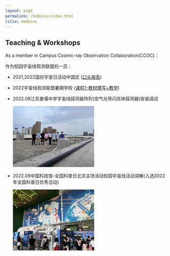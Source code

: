 ```yaml
---
layout: page
permalink: /hobbies/index.html
title: Hobbies
---
```

## Teaching & Workshops

As a member in Campus Cosmic-ray Observation Collaboration(CCOC)：

作为校园宇宙线观测联盟的一员：

- 2021,2022国际宇宙日活动中国区 ([口头报告](https://icd.desy.de/https__icddesyde_media/))

- 2022宇宙线观测联盟暑期学校 ([课程1-教材撰写+教学](http://ccoc.ihep.ac.cn/index.php/2022/09/videos/))

- 2022.08江苏姜堰中学宇宙线探测器阵列(空气光导闪烁体探测器)安装调试

  <img src="./images/HighSchoolatJiangyan.png" alt="空气光导闪烁体探测器安装调试" style="zoom:25%;" />

- 2022.09中国科技馆-全国科普日北京主场活动校园宇宙线活动讲解(入选2022年全国科普日优秀活动)

  <img src="./images/TechMuseum.png" alt="宇宙线活动讲解" style="zoom: 25%;" />

<br>

<!-- Calendly inline widget begin -->

<div class="calendly-inline-widget" data-url="https://calendly.com/blankeasel7/30min" style="min-width:320px;height:630px;"></div>
<script type="text/javascript" src="https://assets.calendly.com/assets/external/widget.js" async></script>
<!-- Calendly inline widget end -->
